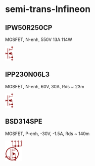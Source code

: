 # semi-trans-Infineon

## IPW50R250CP
MOSFET, N-enh, 550V 13A 114W

![IPW50R250CP__1__1](/images/semi-trans-AO__AOD5T40P__1__1.png?raw=true) 

## IPP230N06L3
MOSFET, N-enh, 60V, 30A, Rds ~ 23m

![IPP230N06L3__1__1](/images/semi-trans-AO__AOD5T40P__1__1.png?raw=true) 

## BSD314SPE
MOSFET, P-enh, -30V, -1.5A, Rds ~ 140m

![BSD314SPE__1__1](/images/semi-trans-Infineon__BSD314SPE__1__1.png?raw=true) 

